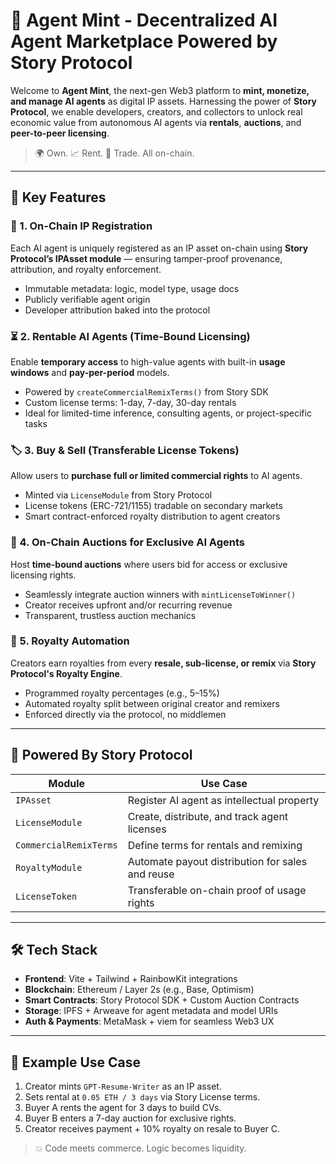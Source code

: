 # 🤖 Agent Mint - Decentralized AI Agent Marketplace Powered by Story Protocol

Welcome to **Agent Mint**, the next-gen Web3 platform to **mint, monetize, and manage AI agents** as digital IP assets. Harnessing the power of **Story Protocol**, we enable developers, creators, and collectors to unlock real economic value from autonomous AI agents via **rentals**, **auctions**, and **peer-to-peer licensing**.

> 🌍 Own. 📈 Rent. 🛒 Trade. All on-chain.

---

## 🚀 Key Features

### 🔐 1. On-Chain IP Registration
Each AI agent is uniquely registered as an IP asset on-chain using **Story Protocol’s IPAsset module** — ensuring tamper-proof provenance, attribution, and royalty enforcement.

- Immutable metadata: logic, model type, usage docs
- Publicly verifiable agent origin
- Developer attribution baked into the protocol

### ⏳ 2. Rentable AI Agents (Time-Bound Licensing)
Enable **temporary access** to high-value agents with built-in **usage windows** and **pay-per-period** models.

- Powered by `createCommercialRemixTerms()` from Story SDK
- Custom license terms: 1-day, 7-day, 30-day rentals
- Ideal for limited-time inference, consulting agents, or project-specific tasks

### 🏷️ 3. Buy & Sell (Transferable License Tokens)
Allow users to **purchase full or limited commercial rights** to AI agents.

- Minted via `LicenseModule` from Story Protocol
- License tokens (ERC-721/1155) tradable on secondary markets
- Smart contract-enforced royalty distribution to agent creators

### 🔨 4. On-Chain Auctions for Exclusive AI Agents
Host **time-bound auctions** where users bid for access or exclusive licensing rights.

- Seamlessly integrate auction winners with `mintLicenseToWinner()`
- Creator receives upfront and/or recurring revenue
- Transparent, trustless auction mechanics

### 💸 5. Royalty Automation
Creators earn royalties from every **resale, sub-license, or remix** via **Story Protocol's Royalty Engine**.

- Programmed royalty percentages (e.g., 5–15%)
- Automated royalty split between original creator and remixers
- Enforced directly via the protocol, no middlemen

---

## 🧱 Powered By Story Protocol

| Module | Use Case |
|--------|----------|
| `IPAsset` | Register AI agent as intellectual property |
| `LicenseModule` | Create, distribute, and track agent licenses |
| `CommercialRemixTerms` | Define terms for rentals and remixing |
| `RoyaltyModule` | Automate payout distribution for sales and reuse |
| `LicenseToken` | Transferable on-chain proof of usage rights |

---

## 🛠️ Tech Stack

- **Frontend**: Vite + Tailwind + RainbowKit integrations
- **Blockchain**: Ethereum / Layer 2s (e.g., Base, Optimism)
- **Smart Contracts**: Story Protocol SDK + Custom Auction Contracts
- **Storage**: IPFS + Arweave for agent metadata and model URIs
- **Auth & Payments**: MetaMask + viem for seamless Web3 UX

---

## 📎 Example Use Case

1. Creator mints `GPT-Resume-Writer` as an IP asset.
2. Sets rental at `0.05 ETH / 3 days` via Story License terms.
3. Buyer A rents the agent for 3 days to build CVs.
4. Buyer B enters a 7-day auction for exclusive rights.
5. Creator receives payment + 10% royalty on resale to Buyer C.

> 💥 Code meets commerce. Logic becomes liquidity.


